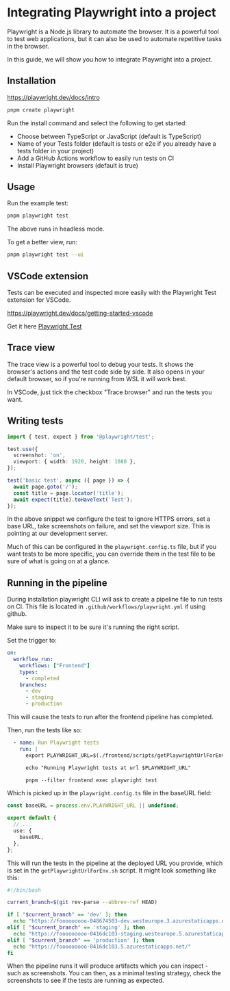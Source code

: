 # Integrating Playwright into a project

Playwright is a Node.js library to automate the browser. It is a powerful tool to test web applications, but it can also be used to automate repetitive tasks in the browser.

In this guide, we will show you how to integrate Playwright into a project.

## Installation

https://playwright.dev/docs/intro

```bash
pnpm create playwright
```

Run the install command and select the following to get started:

- Choose between TypeScript or JavaScript (default is TypeScript)
- Name of your Tests folder (default is tests or e2e if you already have a tests folder in your project)
- Add a GitHub Actions workflow to easily run tests on CI
- Install Playwright browsers (default is true)

## Usage



Run the example test:

```bash
pnpm playwright test
```

The above runs in headless mode.

To get a better view, run:

```bash
pnpm playwright test --ui
```

## VSCode extension

Tests can be executed and inspected more easily with the Playwright Test extension for VSCode.

https://playwright.dev/docs/getting-started-vscode


Get it here [Playwright Test](https://marketplace.visualstudio.com/items?itemName=ms-playwright.playwright)


## Trace view

The trace view is a powerful tool to debug your tests. It shows the browser's actions and the test code side by side. It also opens in your default browser, so if you're running from WSL it will work best.

In VSCode, just tick the checkbox "Trace browser" and run the tests you want.

## Writing tests

```typescript
import { test, expect } from '@playwright/test';

test.use({
  screenshot: 'on',
  viewport: { width: 1920, height: 1080 },
});

test('basic test', async ({ page }) => {
  await page.goto('/');
  const title = page.locator('title');
  await expect(title).toHaveText('Test');
});
```

In the above snippet we configure the test to ignore HTTPS errors, set a base URL, take screenshots on failure, and set the viewport size. This is pointing at our development server.

Much of this can be configured in the `playwright.config.ts` file, but if you want tests to be more specific, you can override them in the test file to be sure of what is going on at a glance.


## Running in the pipeline

During installation playwright CLI will ask to create a pipeline file to run tests on CI. This file is located in `.github/workflows/playwright.yml` if using github.

Make sure to inspect it to be sure it's running the right script.

Set the trigger to:

```yaml
on:
  workflow_run: 
    workflows: ["Frontend"]
    types:
      - completed
    branches:
      - dev
      - staging
      - production
```

This will cause the tests to run after the frontend pipeline has completed.


Then, run the tests like so:

```yaml
  - name: Run Playwright tests
    run: |
      export PLAYWRIGHT_URL=$(./frontend/scripts/getPlaywrightUrlForEnv.sh) 

      echo "Running Playwright tests at url $PLAYWRIGHT_URL"

      pnpm --filter frontend exec playwright test
```

Which is picked up in the `playwright.config.ts` file in the baseURL field:

```typescript
const baseURL = process.env.PLAYWRIGHT_URL || undefined;

export default {
  // ...
  use: {
    baseURL,
  },
};
```

This will run the tests in the pipeline at the deployed URL you provide, which is set in the `getPlaywrightUrlForEnv.sh` script. It might look something like this:

```bash
#!/bin/bash

current_branch=$(git rev-parse --abbrev-ref HEAD)

if [ "$current_branch" == 'dev' ]; then
  echo "https://fooooooooo-048674503-dev.westeurope.3.azurestaticapps.net/"
elif [ "$current_branch" == 'staging' ]; then
  echo "https://fooooooooo-0416dc103-staging.westeurope.5.azurestaticapps.net/"
elif [ "$current_branch" == 'production' ]; then
  echo "https://fooooooooo-0416dc103.5.azurestaticapps.net/"
fi

```

When the pipeline runs it will produce artifacts which you can inspect - such as screenshots. You can then, as a minimal testing strategy, check the screenshots to see if the tests are running as expected.
